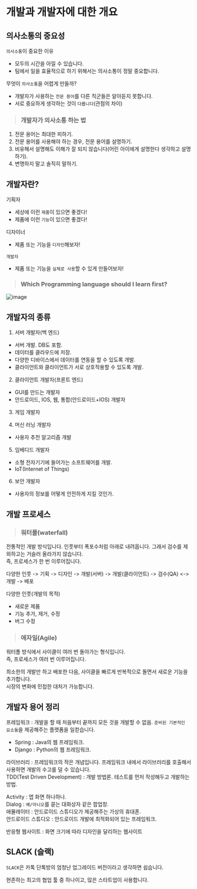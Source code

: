 # 개발과 개발자에 대한 개요

## 의사소통의 중요성

`의사소통`이 중요한 이유   
* 모두의 시간을 아낄 수 있습니다.
* 팀에서 일을 효율적으로 하기 위해서는 의사소통이 정말 중요합니다.

무엇이 `의사소통`을 어렵게 만들까?   
* 개발자가 사용하는 `전문 용어`를 다른 직군들은 알아듣지 못합니다.
* 서로 중요하게 생각하는 것이 `다릅니다`(관점의 차이)

> <h3>개발자가 의사소통 하는 법</h3>

1. 전문 용어는 최대한 피하기.
2. 전문 용어를 사용해야 하는 경우, 전문 용어를 설명하기.
3. 비유해서 설명해도 이해가 잘 되지 않습니다(어린 아이에게 설명한다 생각하고 설명하기).
4. 변명하지 말고 솔직히 말하기.

## 개발자란?

기획자   
* 세상에 이런 `제품`이 있으면 좋겠다!
* 제품에 이런 `기능`이 있으면 좋겠다!

디자이너   
* 제품 또는 기능을 `디자인`해보자!

`개발자`   
* 제품 또는 기능을 `실제로 사용`할 수 있게 만들어보자!

> <h3>Which Programming language should I learn first?</h3>

![image](https://user-images.githubusercontent.com/43658658/142730982-dbf6a1cf-4383-4493-b8b1-16db5001257f.png)

## 개발자의 종류

1. 서버 개발자(백 엔드)   
* 서버 개발. DB도 포함.
* 데이터를 클라우드에 저장.
* 다양한 디바이스에서 데이터를 연동을 할 수 있도록 개발.
* 클라이언트와 클라이언트가 서로 상호작용할 수 있도록 개발.

2. 클라이언트 개발자(프론트 엔드)   
* GUI를 만드는 개발자
* 안드로이드, IOS, 웹, 통합(안드로이드+IOS) 개발자

3. 게임 개발자   

4. 머신 러닝 개발자   
- 사용자 추천 알고리즘 개발

5. 임베디드 개발자   
* 소형 전자기기에 들어가는 소프트웨어를 개발.
* IoT(Internet of Things)

6. 보안 개발자   
* 사용자의 정보를 어떻게 안전하게 지킬 것인가.

## 개발 프로세스

> <h3>워터폴(waterfall)</h3>

전통적인 개발 방식입니다. 인풋부터 폭포수처럼 아래로 내려옵니다. 그래서 검수를 제외하고는 거슬러 올라가지 않습니다.   
즉, 프로세스가 한 번 이루어집니다.

다양한 인풋 -> 기획 -> 디자인 -> 개발(서버) -> 개발(클라이언트) -> 검수(QA) <-> 개발 -> 배포

다양한 인풋(개발의 목적)
- 새로운 제품
- 기능 추가, 제거, 수정
- 버그 수정

> <h3>애자일(Agile)</h3>

워터폴 방식에서 사이클이 여러 번 돌아가는 형식입니다.   
즉, 프로세스가 여러 번 이루어집니다.

최소한의 개발만 하고 배포한 다음, 사이클을 빠르게 반복적으로 돌면서 새로운 기능을 추가합니다.   
시장의 변화에 민첩한 대처가 가능합니다.

## 개발자 용어 정리

프레임워크 : 개발을 할 때 처음부터 끝까지 모든 것을 개발할 수 없음. `준비된 기본적인 요소들`을 제공해주는 플랫폼을 일컫습니다.   
* Spring : Java의 웹 프레임워크.
* Django : Python의 웹 프레임워크.

라이브러리 : 프레임워크의 작은 개념입니다. 프레임워크 내에서 라이브러리를 호출해서 사용하면 개발의 수고를 덜 수 있습니다.   
TDD(Test Driven Development) : 개발 방법론. 테스트를 먼저 작성해두고 개발하는 방법.

Activity : 앱 화면 하나하나.   
Dialog : `예/아니오`를 묻는 대화상자 같은 팝업창.   
애뮬레이터 : 안드로이드 스튜디오가 제공해주는 가상의 휴대폰.   
안드로이드 스튜디오 : 안드로이드 개발에 최적화되어 있는 프레임워크.

반응형 웹사이트 : 화면 크기에 따라 디자인을 달리하는 웹사이트

## SLACK (슬랙)

`SLACK`은 카톡 단톡방의 엄청난 업그레이드 버전이라고 생각하면 쉽습니다.   

현존하는 최고의 협업 툴 중 하나이고, 많은 스타트업이 사용합니다.

